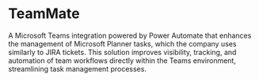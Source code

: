 # TeamMate
A Microsoft Teams integration powered by Power Automate that enhances the management of Microsoft Planner tasks, which the company uses similarly to JIRA tickets. This solution improves visibility, tracking, and automation of team workflows directly within the Teams environment, streamlining task management processes.
